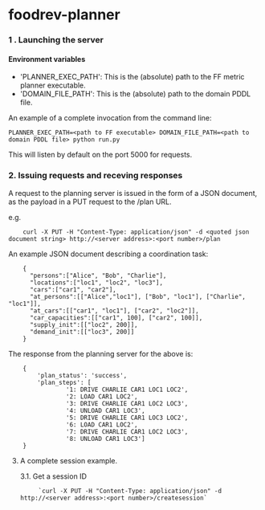 # foodrev-planner

###     1 .      Launching the server

#### Environment variables
* 'PLANNER_EXEC_PATH': This is the (absolute) path to the FF metric planner executable.
* 'DOMAIN_FILE_PATH': This is the (absolute) path to the domain PDDL file.

An example of a complete invocation from the command line:

    PLANNER_EXEC_PATH=<path to FF executable> DOMAIN_FILE_PATH=<path to domain PDDL file> python run.py

This will listen by default on the port 5000 for requests.

###     2.       Issuing requests and receving responses

A request to the planning server is issued in the form of a JSON document, as the payload in a PUT request to the /plan URL.

e.g.

        curl -X PUT -H "Content-Type: application/json" -d <quoted json document string> http://<server address>:<port number>/plan

An example JSON document describing a coordination task:

        {
          "persons":["Alice", "Bob", "Charlie"],
          "locations":["loc1", "loc2", "loc3"],
          "cars":["car1", "car2"],
          "at_persons":[["Alice","loc1"], ["Bob", "loc1"], ["Charlie", "loc1"]],
          "at_cars":[["car1", "loc1"], ["car2", "loc2"]],
          "car_capacities":[["car1", 100], ["car2", 100]],
          "supply_init":[["loc2", 200]],
          "demand_init":[["loc3", 200]]
        }

The response from the planning server for the above is:

        {
            'plan_status': 'success', 
            'plan_steps': [
                    '1: DRIVE CHARLIE CAR1 LOC1 LOC2', 
                    '2: LOAD CAR1 LOC2', 
                    '3: DRIVE CHARLIE CAR1 LOC2 LOC3', 
                    '4: UNLOAD CAR1 LOC3', 
                    '5: DRIVE CHARLIE CAR1 LOC3 LOC2', 
                    '6: LOAD CAR1 LOC2', 
                    '7: DRIVE CHARLIE CAR1 LOC2 LOC3', 
                    '8: UNLOAD CAR1 LOC3']
        }
        
3. A complete session example.
        
    3.1.    Get a session ID
            
            `curl -X PUT -H "Content-Type: application/json" -d http://<server address>:<port number>/createsession`
